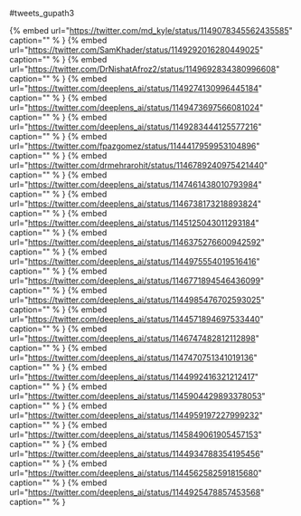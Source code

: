 #tweets_gupath3

{% embed url="https://twitter.com/md_kyle/status/1149078345562435585"  caption="" % }
{% embed url="https://twitter.com/SamKhader/status/1149292016280449025"  caption="" % }
{% embed url="https://twitter.com/DrNishatAfroz2/status/1149692834380996608"  caption="" % }
{% embed url="https://twitter.com/deeplens_ai/status/1149274130996445184"  caption="" % }
{% embed url="https://twitter.com/deeplens_ai/status/1149473697566081024"  caption="" % }
{% embed url="https://twitter.com/deeplens_ai/status/1149283444125577216"  caption="" % }
{% embed url="https://twitter.com/fpazgomez/status/1144417959953104896"  caption="" % }
{% embed url="https://twitter.com/drmehrarohit/status/1146789240975421440"  caption="" % }
{% embed url="https://twitter.com/deeplens_ai/status/1147461438010793984"  caption="" % }
{% embed url="https://twitter.com/deeplens_ai/status/1146738173218893824"  caption="" % }
{% embed url="https://twitter.com/deeplens_ai/status/1145125043011293184"  caption="" % }
{% embed url="https://twitter.com/deeplens_ai/status/1146375276600942592"  caption="" % }
{% embed url="https://twitter.com/deeplens_ai/status/1144975554019516416"  caption="" % }
{% embed url="https://twitter.com/deeplens_ai/status/1146771894546436099"  caption="" % }
{% embed url="https://twitter.com/deeplens_ai/status/1144985476702593025"  caption="" % }
{% embed url="https://twitter.com/deeplens_ai/status/1144571894697533440"  caption="" % }
{% embed url="https://twitter.com/deeplens_ai/status/1146747482812112898"  caption="" % }
{% embed url="https://twitter.com/deeplens_ai/status/1147470751341019136"  caption="" % }
{% embed url="https://twitter.com/deeplens_ai/status/1144992416321212417"  caption="" % }
{% embed url="https://twitter.com/deeplens_ai/status/1145904429893378053"  caption="" % }
{% embed url="https://twitter.com/deeplens_ai/status/1144959197227999232"  caption="" % }
{% embed url="https://twitter.com/deeplens_ai/status/1145849061905457153"  caption="" % }
{% embed url="https://twitter.com/deeplens_ai/status/1144934788354195456"  caption="" % }
{% embed url="https://twitter.com/deeplens_ai/status/1144562582591815680"  caption="" % }
{% embed url="https://twitter.com/deeplens_ai/status/1144925478857453568"  caption="" % }
